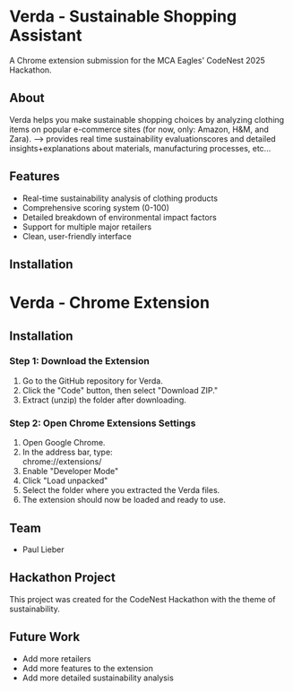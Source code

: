 # Verda - Sustainable Shopping Assistant

A Chrome extension submission for the MCA Eagles' CodeNest 2025 Hackathon.

## About

Verda helps you make sustainable shopping choices by analyzing clothing items on popular e-commerce sites (for now, only: Amazon, H&M, and Zara). --> provides real time sustainability evaluationscores and detailed insights+explanations about materials, manufacturing processes, etc...

## Features

- Real-time sustainability analysis of clothing products
- Comprehensive scoring system (0-100)
- Detailed breakdown of environmental impact factors
- Support for multiple major retailers
- Clean, user-friendly interface

## Installation

# Verda - Chrome Extension  

## Installation  

### Step 1: Download the Extension  
1. Go to the GitHub repository for Verda.  
2. Click the "Code" button, then select "Download ZIP."  
3. Extract (unzip) the folder after downloading.  

### Step 2: Open Chrome Extensions Settings  
1. Open Google Chrome.  
2. In the address bar, type:  
chrome://extensions/
3. Enable "Developer Mode"
4. Click "Load unpacked"  
5. Select the folder where you extracted the Verda files.  
6. The extension should now be loaded and ready to use.  

## Team

- Paul Lieber


## Hackathon Project

This project was created for the CodeNest Hackathon with the theme of sustainability. 

## Future Work

- Add more retailers
- Add more features to the extension
- Add more detailed sustainability analysis
